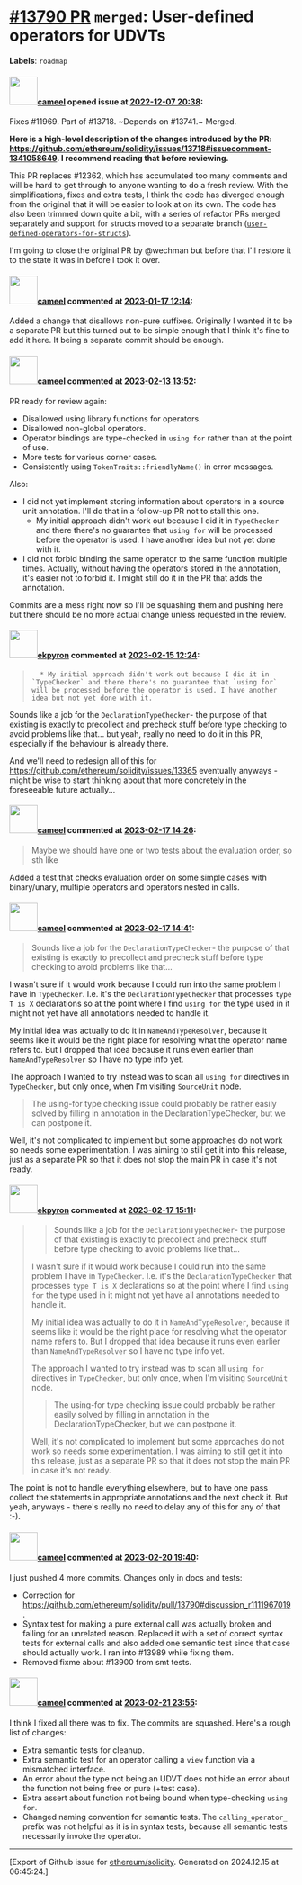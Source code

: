 # [\#13790 PR](https://github.com/ethereum/solidity/pull/13790) `merged`: User-defined operators for UDVTs
**Labels**: `roadmap`


#### <img src="https://avatars.githubusercontent.com/u/137030?v=4" width="50">[cameel](https://github.com/cameel) opened issue at [2022-12-07 20:38](https://github.com/ethereum/solidity/pull/13790):

Fixes #11969. Part of #13718.
~Depends on #13741.~ Merged.

**Here is a high-level description of the changes introduced by the PR: https://github.com/ethereum/solidity/issues/13718#issuecomment-1341058649. I recommend reading that before reviewing.**

This PR replaces #12362, which has accumulated too many comments and will be hard to get through to anyone wanting to do a fresh review. With the simplifications, fixes and extra tests, I think the code has diverged enough from the original that it will be easier to look at on its own. The code has also been trimmed down quite a bit, with a series of refactor PRs merged separately and support for structs moved to a separate branch ([`user-defined-operators-for-structs`](https://github.com/ethereum/solidity/tree/user-defined-operators-for-structs)).

I'm going to close the original PR by @wechman but before that I'll restore it to the state it was in before I took it over.

#### <img src="https://avatars.githubusercontent.com/u/137030?v=4" width="50">[cameel](https://github.com/cameel) commented at [2023-01-17 12:14](https://github.com/ethereum/solidity/pull/13790#issuecomment-1385336555):

Added a change that disallows non-pure suffixes. Originally I wanted it to be a separate PR but this turned out to be simple enough that I think it's fine to add it here. It being a separate commit should be enough.

#### <img src="https://avatars.githubusercontent.com/u/137030?v=4" width="50">[cameel](https://github.com/cameel) commented at [2023-02-13 13:52](https://github.com/ethereum/solidity/pull/13790#issuecomment-1427975687):

PR ready for review again:
- Disallowed using library functions for operators.
- Disallowed non-global operators.
- Operator bindings are type-checked in `using for` rather than at the point of use.
- More tests for various corner cases.
- Consistently using `TokenTraits::friendlyName()` in error messages.

Also:
- I did not yet implement storing information about operators in a source unit annotation. I'll do that in a follow-up PR not to stall this one.
    - My initial approach didn't work out because I did it in `TypeChecker` and there there's no guarantee that `using for` will be processed before the operator is used. I have another idea but not yet done with it.
- I did not forbid binding the same operator to the same function multiple times. Actually, without having the operators stored in the annotation, it's easier not to forbid it. I might still do it in the PR that adds the annotation.

Commits are a mess right now so I'll be squashing them and pushing here but there should be no more actual change unless requested in the review.

#### <img src="https://avatars.githubusercontent.com/u/1347491?v=4" width="50">[ekpyron](https://github.com/ekpyron) commented at [2023-02-15 12:24](https://github.com/ethereum/solidity/pull/13790#issuecomment-1431288341):

>       * My initial approach didn't work out because I did it in `TypeChecker` and there there's no guarantee that `using for` will be processed before the operator is used. I have another idea but not yet done with it.
> 

Sounds like a job for the ``DeclarationTypeChecker``- the purpose of that existing is exactly to precollect and precheck stuff before type checking to avoid problems like that... but yeah, really no need to do it in this PR, especially if the behaviour is already there.

And we'll need to redesign all of this for https://github.com/ethereum/solidity/issues/13365 eventually anyways - might be wise to start thinking about that more concretely in the foreseeable future actually...

#### <img src="https://avatars.githubusercontent.com/u/137030?v=4" width="50">[cameel](https://github.com/cameel) commented at [2023-02-17 14:26](https://github.com/ethereum/solidity/pull/13790#issuecomment-1434723417):

> Maybe we should have one or two tests about the evaluation order, so sth like

Added a test that checks evaluation order on some simple cases with binary/unary, multiple operators and operators nested in calls.

#### <img src="https://avatars.githubusercontent.com/u/137030?v=4" width="50">[cameel](https://github.com/cameel) commented at [2023-02-17 14:41](https://github.com/ethereum/solidity/pull/13790#issuecomment-1434741699):

> Sounds like a job for the ``DeclarationTypeChecker``- the purpose of that existing is exactly to precollect and precheck stuff before type checking to avoid problems like that...

I wasn't sure if it would work because I could run into the same problem I have in `TypeChecker`. I.e. it's the `DeclarationTypeChecker` that processes `type T is X` declarations so at the point where I find `using for` the type used in it might not yet have all annotations needed to handle it.

My initial idea was actually to do it in `NameAndTypeResolver`, because it seems like it would be the right place for resolving what the operator name refers to. But I dropped that idea because it runs even earlier than `NameAndTypeResolver` so I have no type info yet.

The approach I wanted to try instead was to scan all `using for` directives in `TypeChecker`, but only once, when I'm visiting `SourceUnit` node.

> The using-for type checking issue could probably be rather easily solved by filling in annotation in the DeclarationTypeChecker, but we can postpone it.

Well, it's not complicated to implement but some approaches do not work so needs some experimentation. I was aiming to still get it into this release, just as a separate PR so that it does not  stop the main PR in case it's not ready.

#### <img src="https://avatars.githubusercontent.com/u/1347491?v=4" width="50">[ekpyron](https://github.com/ekpyron) commented at [2023-02-17 15:11](https://github.com/ethereum/solidity/pull/13790#issuecomment-1434783075):

> > Sounds like a job for the `DeclarationTypeChecker`- the purpose of that existing is exactly to precollect and precheck stuff before type checking to avoid problems like that...
> 
> I wasn't sure if it would work because I could run into the same problem I have in `TypeChecker`. I.e. it's the `DeclarationTypeChecker` that processes `type T is X` declarations so at the point where I find `using for` the type used in it might not yet have all annotations needed to handle it.
> 
> My initial idea was actually to do it in `NameAndTypeResolver`, because it seems like it would be the right place for resolving what the operator name refers to. But I dropped that idea because it runs even earlier than `NameAndTypeResolver` so I have no type info yet.
> 
> The approach I wanted to try instead was to scan all `using for` directives in `TypeChecker`, but only once, when I'm visiting `SourceUnit` node.
> 
> > The using-for type checking issue could probably be rather easily solved by filling in annotation in the DeclarationTypeChecker, but we can postpone it.
> 
> Well, it's not complicated to implement but some approaches do not work so needs some experimentation. I was aiming to still get it into this release, just as a separate PR so that it does not stop the main PR in case it's not ready.

The point is not to handle everything elsewhere, but to have one pass collect the statements in appropriate annotations and the next check it. But yeah, anyways - there's really no need to delay any of this for any of that :-).

#### <img src="https://avatars.githubusercontent.com/u/137030?v=4" width="50">[cameel](https://github.com/cameel) commented at [2023-02-20 19:40](https://github.com/ethereum/solidity/pull/13790#issuecomment-1437477267):

I just pushed 4 more commits. Changes only in docs and tests:
- Correction for https://github.com/ethereum/solidity/pull/13790#discussion_r1111967019.
- Syntax test for making a pure external call was actually broken and failing for an unrelated reason. Replaced it with a set of correct syntax tests for external calls and also added one semantic test since that case should actually work. I ran into #13989 while fixing them.
- Removed fixme about #13900 from smt tests.

#### <img src="https://avatars.githubusercontent.com/u/137030?v=4" width="50">[cameel](https://github.com/cameel) commented at [2023-02-21 23:55](https://github.com/ethereum/solidity/pull/13790#issuecomment-1439241216):

I think I fixed all there was to fix. The commits are squashed. Here's a rough list of changes:
- Extra semantic tests for cleanup.
- Extra semantic test for an operator calling a `view` function via a mismatched interface.
- An error about the type not being an UDVT does not hide an error about the function not being free or pure (+test case).
- Extra assert about function not being bound when type-checking `using for`.
- Changed naming convention for semantic tests. The `calling_operator_` prefix was not helpful as it is in syntax tests, because all semantic tests necessarily invoke the operator.


-------------------------------------------------------------------------------



[Export of Github issue for [ethereum/solidity](https://github.com/ethereum/solidity). Generated on 2024.12.15 at 06:45:24.]
